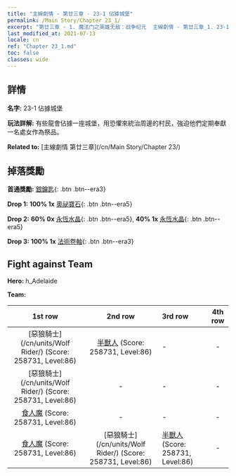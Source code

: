```yaml
---
title: "主線劇情 - 第廿三章 - 23-1 佔據城堡"
permalink: /Main Story/Chapter 23_1/
excerpt: "第廿三章 - 1. 魔法门之英雄无敌：战争纪元  主線劇情 - 第廿三章_1. 23-1 佔據城堡"
last_modified_at: 2021-07-13
locale: cn
ref: "Chapter 23_1.md"
toc: false
classes: wide
---
```


## 詳情

 **名字:** 23-1 佔據城堡

 **玩法詳解:** 有些龍會佔據一座城堡，用恐懼來統治周邊的村民，強迫他們定期奉獻一名處女作為祭品。

 **Related to:** [主線劇情 第廿三章](/cn/Main Story/Chapter 23/)

## 掉落獎勵

 **首通獎勵:** [銀鑰匙](/cn/Items/con_693/){: .btn .btn--era3}

 **Drop 1:** **100% 1x** [奧祕寶石](/cn/Items/mat_79/){: .btn .btn--era5}

 **Drop 2:** **60% 0x** [永恆水晶](/cn/Items/mat_73/){: .btn .btn--era5}, **40% 1x** [永恆水晶](/cn/Items/mat_73/){: .btn .btn--era5}

 **Drop 3:** **100% 1x** [法術卷軸](/cn/Items/con_694/){: .btn .btn--era3}


## Fight against Team
 **Hero:** h_Adelaide

 **Team:**


  | 1st row | 2nd row | 3rd row | 4th row |
  |:----:|:----:|:----|:----:|
  | [惡狼騎士](/cn/units/Wolf Rider/) (Score: 258731, Level:86)  | [半獸人](/cn/units/Orc/) (Score: 258731, Level:86)  | - | - |
  | [惡狼騎士](/cn/units/Wolf Rider/) (Score: 258731, Level:86)  | - | - | - |
  | [食人魔](/cn/units/Ogre/) (Score: 258731, Level:86)  | - | - | - |
  | [食人魔](/cn/units/Ogre/) (Score: 258731, Level:86)  | [惡狼騎士](/cn/units/Wolf Rider/) (Score: 258731, Level:86)  | [半獸人](/cn/units/Orc/) (Score: 258731, Level:86)  | - |


